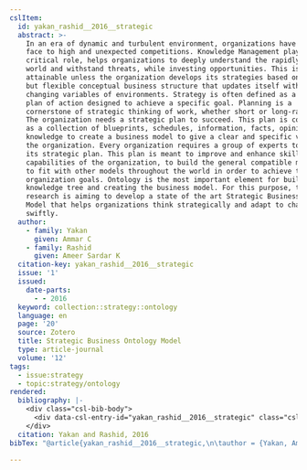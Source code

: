 ```yaml
---
cslItem:
  id: yakan_rashid__2016__strategic
  abstract: >-
    In an era of dynamic and turbulent environment, organizations have to stand
    face to high and unexpected competitions. Knowledge Management plays a
    critical role, helps organizations to deeply understand the rapidly changing
    world and withstand threats, while investing opportunities. This is not
    attainable unless the organization develops its strategies based on a robust
    but flexible conceptual business structure that updates itself with the
    changing variables of environments. Strategy is often defined as a unique
    plan of action designed to achieve a specific goal. Planning is a
    cornerstone of strategic thinking of work, whether short or long-range plan.
    The organization needs a strategic plan to succeed. This plan is considered
    as a collection of blueprints, schedules, information, facts, opinions, and
    knowledge to create a business model to give a clear and specific vision for
    the organization. Every organization requires a group of experts to design
    its strategic plan. This plan is meant to improve and enhance skills and
    capabilities of the organization, to build the general compatible model, and
    to fit with other models throughout the world in order to achieve the
    organization goals. Ontology is the most important element for building the
    knowledge tree and creating the business model. For this purpose, this
    research is aiming to develop a state of the art Strategic Business Ontology
    Model that helps organizations think strategically and adapt to change
    swiftly.
  author:
    - family: Yakan
      given: Ammar C
    - family: Rashid
      given: Ameer Sardar K
  citation-key: yakan_rashid__2016__strategic
  issue: '1'
  issued:
    date-parts:
      - - 2016
  keyword: collection::strategy::ontology
  language: en
  page: '20'
  source: Zotero
  title: Strategic Business Ontology Model
  type: article-journal
  volume: '12'
tags:
  - issue:strategy
  - topic:strategy/ontology
rendered:
  bibliography: |-
    <div class="csl-bib-body">
      <div data-csl-entry-id="yakan_rashid__2016__strategic" class="csl-entry">Yakan, A.C. and Rashid, A.S.K. 2016 “Strategic Business Ontology Model,” 12(1), p. 20.</div>
    </div>
  citation: Yakan and Rashid, 2016
bibTex: "@article{yakan_rashid__2016__strategic,\n\tauthor = {Yakan, Ammar C and Rashid, Ameer Sardar K},\n\tnumber = {1},\n\tyear = {2016},\n\tpages = {20},\n\ttitle = {Strategic {Business} {Ontology} {Model}},\n\tvolume = {12},\n}\n\n"

---
```

